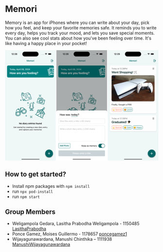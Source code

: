 # Memori

Memory is an app for iPhones where you can write about your day, pick how you feel, and keep your favorite memories safe. It reminds you to write every day, helps you track your mood, and lets you save special moments. You can also see cool stats about how you've been feeling over time. It's like having a happy place in your pocket!

![Screenshots](/doc/screenshots.png)

## How to get started?

- Install npm packages with `npm install`
- run `npx pod-install`
- run `npm start`

## Group Members

- Weligampola Gedara, Lasitha Prabodha Weligampola - 1150485 [LasithaPrabodha](https://github.com/LasithaPrabodha)
- Ponce Gamez, Moises Guillermo - 1178657 [poncegamez1](https://github.com/poncegamez1)
- Wijayagunawardana, Manushi Chinthika – 1111938 [ManushiWijayagunawardana](https://github.com/ManushiWijayagunawardana)
